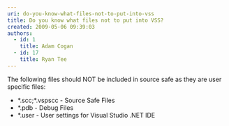 ```yaml
---
uri: do-you-know-what-files-not-to-put-into-vss
title: Do you know what files not to put into VSS?
created: 2009-05-06 09:39:03
authors:
  - id: 1
    title: Adam Cogan
  - id: 17
    title: Ryan Tee
---
```





<span class='intro'> 
  <p>The following files should NOT be included in source safe as they are user specific files&#58; </p>
<ul>
    <li>*.scc;*.vspscc - Source Safe Files </li>
    <li>*.pdb - Debug Files </li>
    <li>*.user - User settings for Visual Studio .NET IDE </li>
</ul>
 </span>




